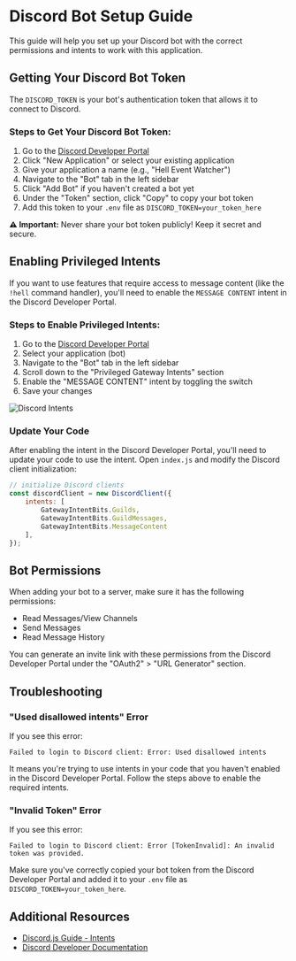 # Discord Bot Setup Guide

This guide will help you set up your Discord bot with the correct permissions and intents to work with this application.

## Getting Your Discord Bot Token

The `DISCORD_TOKEN` is your bot's authentication token that allows it to connect to Discord.

### Steps to Get Your Discord Bot Token:

1. Go to the [Discord Developer Portal](https://discord.com/developers/applications)
2. Click "New Application" or select your existing application
3. Give your application a name (e.g., "Hell Event Watcher")
4. Navigate to the "Bot" tab in the left sidebar
5. Click "Add Bot" if you haven't created a bot yet
6. Under the "Token" section, click "Copy" to copy your bot token
7. Add this token to your `.env` file as `DISCORD_TOKEN=your_token_here`

**⚠️ Important:** Never share your bot token publicly! Keep it secret and secure.

## Enabling Privileged Intents

If you want to use features that require access to message content (like the `!hell` command handler), you'll need to enable the `MESSAGE CONTENT` intent in the Discord Developer Portal.

### Steps to Enable Privileged Intents:

1. Go to the [Discord Developer Portal](https://discord.com/developers/applications)
2. Select your application (bot)
3. Navigate to the "Bot" tab in the left sidebar
4. Scroll down to the "Privileged Gateway Intents" section
5. Enable the "MESSAGE CONTENT" intent by toggling the switch
6. Save your changes

![Discord Intents](https://i.imgur.com/HXJUzgP.png)

### Update Your Code

After enabling the intent in the Discord Developer Portal, you'll need to update your code to use the intent. Open `index.js` and modify the Discord client initialization:

```javascript
// initialize Discord clients
const discordClient = new DiscordClient({
    intents: [
        GatewayIntentBits.Guilds, 
        GatewayIntentBits.GuildMessages, 
        GatewayIntentBits.MessageContent
    ],
});
```

## Bot Permissions

When adding your bot to a server, make sure it has the following permissions:

- Read Messages/View Channels
- Send Messages
- Read Message History

You can generate an invite link with these permissions from the Discord Developer Portal under the "OAuth2" > "URL Generator" section.

## Troubleshooting

### "Used disallowed intents" Error

If you see this error:

```
Failed to login to Discord client: Error: Used disallowed intents
```

It means you're trying to use intents in your code that you haven't enabled in the Discord Developer Portal. Follow the steps above to enable the required intents.

### "Invalid Token" Error

If you see this error:

```
Failed to login to Discord client: Error [TokenInvalid]: An invalid token was provided.
```

Make sure you've correctly copied your bot token from the Discord Developer Portal and added it to your `.env` file as `DISCORD_TOKEN=your_token_here`.

## Additional Resources

- [Discord.js Guide - Intents](https://discordjs.guide/popular-topics/intents.html)
- [Discord Developer Documentation](https://discord.com/developers/docs/intro)
